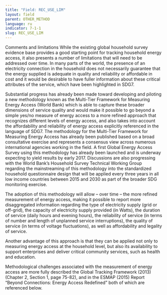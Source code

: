```yaml
---
title: "Field: REC_USE_LIM"
layout: field
parent: OTHER_METHOD
language: ru
indicator: 7-1-1
slug: REC_USE_LIM
---
```

Comments and limitations
While the existing global household survey evidence base provides a good starting point for tracking household energy access, it also presents a number of limitations that will need to be addressed over time. In many parts of the world, the presence of an electricity connection in the household does not necessarily guarantee that the energy supplied is adequate in quality and reliability or affordable in cost and it would be desirable to have fuller information about these critical attributes of the service, which have been highlighted in SDG7.

Substantial progress has already been made toward developing and piloting a new methodology known as the Multi-Tier Framework for Measuring Energy Access (World Bank) which is able to capture these broader dimensions of service quality and would make it possible to go beyond a simple yes/no measure of energy access to a more refined approach that recognizes different levels of energy access, and also takes into account the affordability and reliability of energy access explicitly referenced in the language of SDG7. The methodology for the Multi-Tier Framework for Measuring Energy Access has already been published based on a broad consultative exercise and represents a consensus view across numerous international agencies working in the field. A first Global Energy Access Survey using this methodology has already been launched and is underway expecting to yield results by early 2017. Discussions are also progressing with the World Bank’s Household Survey Technical Working Group regarding the mainstreaming of this methodology into the standardized household questionnaire design that will be applied every three years in all low income countries between 2015 and 2030 as part of the broader SDG monitoring exercise.

The adoption of this methodology will allow – over time – the more refined measurement of energy access, making it possible to report more disaggregated information regarding the type of electricity supply (grid or off-grid), the capacity of electricity supply provided (in Watts), the duration of service (daily hours and evening hours), the reliability of service (in terms of number and length of unplanned service interruptions), the quality of service (in terms of voltage fluctuations), as well as affordability and legality of service.

Another advantage of this approach is that they can be applied not only to measuring energy access at the household level, but also its availability to support enterprises and deliver critical community services, such as health and education.

Methodological challenges associated with the measurement of energy access are more fully described the Global Tracking Framework (2013) (Chapter 2, Section 1, page 75-82), and in the ESMAP (2015) Report “Beyond Connections: Energy Access Redefined” both of which are referenced below.